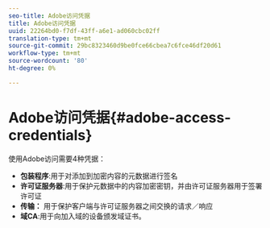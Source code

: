 ```yaml
---
seo-title: Adobe访问凭据
title: Adobe访问凭据
uuid: 22264bd0-f7df-43ff-a6e1-ad060cbc02ff
translation-type: tm+mt
source-git-commit: 29bc8323460d9be0fce66cbea7c6fce46df20d61
workflow-type: tm+mt
source-wordcount: '80'
ht-degree: 0%

---
```



# Adobe访问凭据{#adobe-access-credentials}

使用Adobe访问需要4种凭据：

* **包装程序**:用于对添加到加密内容的元数据进行签名
* **许可证服务器**:用于保护元数据中的内容加密密钥，并由许可证服务器用于签署许可证
* **传输：** 用于保护客户端与许可证服务器之间交换的请求／响应
* **域CA**:用于向加入域的设备颁发域证书。

